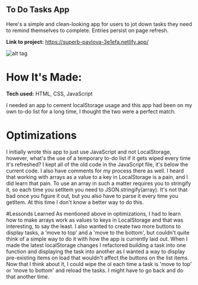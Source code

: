 ## To Do Tasks App
Here's a simple and clean-looking app for users to jot down tasks they need to remind themselves to complete. Entries persist on page refresh.

**Link to project:** https://superb-pavlova-3e1efa.netlify.app/

![alt tag](https://i.ibb.co/d7jW8t6/Screenshot-2024-02-09-at-11-50-47-AM.png)

# How It's Made:

**Tech used:** HTML, CSS, JavaScript

I needed an app to cement localStorage usage and this app had been on my own to-do list for a long time, I thought the two were a perfect match.

# Optimizations
I initially wrote this app to just use JavaScript and not LocalStorage, however, what's the use of a temporary to-do list if it gets wiped every time it's refreshed?
I kept all of the old code in the JavaScript file, it's below the current code. I also have comments for my process there as well.
I heard that working with arrays as a value to a key in LocalStorage is a pain, and I did learn that pain. To use an array in such a matter requires you to stringify it, so each time you setItem you need to JSON.stringify(array). It's not that bad once you figure it out, but you also have to parse it every time you getItem. At this time I don't know a better way to do this.

#Lessonds Learned
As mentioned above in optimizations, I had to learn how to make arrays work as values to keys in LocalStorage and that was interesting, to say the least.
I also wanted to create two more buttons to display tasks, a 'move to top' and a 'move to the bottom', but couldn't quite think of a simple way to do it with how the app is currently laid out. 
When I made the latest localStorage changes I refactored building a task into one function and displaying the task into another as I wanted a way to display pre-existing items on load that wouldn't affect the buttons on the list items.
Now that I think about it, I could wipe the ol each time a task is 'move to top' or 'move to bottom' and reload the tasks. I might have to go back and do that another time.

